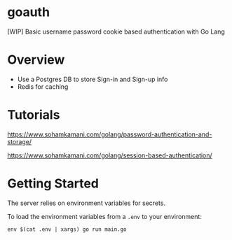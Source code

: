 # goauth

[WIP] Basic username password cookie based authentication with Go Lang

# Overview

- Use a Postgres DB to store Sign-in and Sign-up info
- Redis for caching

# Tutorials

https://www.sohamkamani.com/golang/password-authentication-and-storage/

https://www.sohamkamani.com/golang/session-based-authentication/

# Getting Started

The server relies on environment variables for secrets.

To load the environment variables from a `.env` to your environment:

```
env $(cat .env | xargs) go run main.go
```
